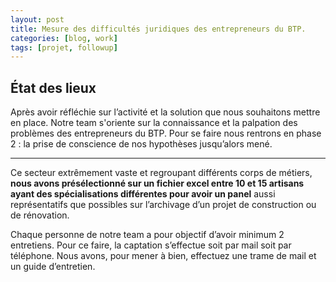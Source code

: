 ```yaml
---
layout: post
title: Mesure des difficultés juridiques des entrepreneurs du BTP.
categories: [blog, work]
tags: [projet, followup]
--- 
```

## État des lieux

Après avoir réfléchie sur l’activité et la solution que nous souhaitons mettre en place. Notre team s'oriente sur la connaissance et la palpation des problèmes des entrepreneurs du BTP. Pour se faire nous rentrons en phase 2 : la prise de conscience de nos hypothèses jusqu’alors mené.

<!-- readmore -->

---


Ce secteur extrêmement vaste et regroupant différents corps de métiers, **nous avons présélectionné sur un fichier excel entre 10 et 15 artisans ayant des spécialisations différentes pour avoir un panel** aussi représentatifs que possibles sur l’archivage d’un projet de construction ou de rénovation.

Chaque personne de notre team a pour objectif d’avoir minimum 2 entretiens. 
Pour ce faire, la captation s’effectue soit par mail soit par téléphone.
Nous avons, pour mener à bien, effectuez une trame de mail et un guide d’entretien.

